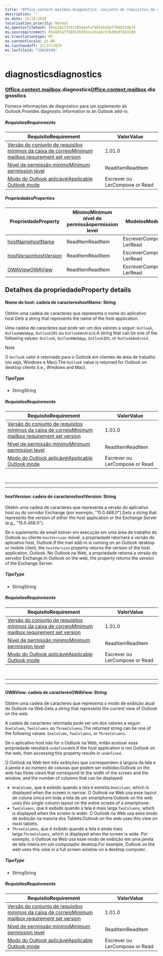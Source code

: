 ```yaml
---
title: 'Office.context.mailbox.diagnostics: conjunto de requisitos da visualização'
description: ''
ms.date: 11/25/2019
localization_priority: Normal
ms.openlocfilehash: 492e292737417854adfaf98feb2b67788933d874
ms.sourcegitcommit: 05a883a7fd89136301ce35aabc57638e9f563288
ms.translationtype: MT
ms.contentlocale: pt-BR
ms.lasthandoff: 11/27/2019
ms.locfileid: "39629199"
---
```

# <a name="diagnostics"></a><span data-ttu-id="e2d0e-102">diagnostics</span><span class="sxs-lookup"><span data-stu-id="e2d0e-102">diagnostics</span></span>

### <a name="officeofficemdcontextofficecontextmdmailboxofficecontextmailboxmddiagnostics"></a><span data-ttu-id="e2d0e-103">[Office](Office.md)[.context](Office.context.md)[.mailbox](Office.context.mailbox.md).diagnostics</span><span class="sxs-lookup"><span data-stu-id="e2d0e-103">[Office](Office.md)[.context](Office.context.md)[.mailbox](Office.context.mailbox.md).diagnostics</span></span>

<span data-ttu-id="e2d0e-104">Fornece informações de diagnóstico para um suplemento do Outlook.</span><span class="sxs-lookup"><span data-stu-id="e2d0e-104">Provides diagnostic information to an Outlook add-in.</span></span>

##### <a name="requirements"></a><span data-ttu-id="e2d0e-105">Requisitos</span><span class="sxs-lookup"><span data-stu-id="e2d0e-105">Requirements</span></span>

|<span data-ttu-id="e2d0e-106">Requisito</span><span class="sxs-lookup"><span data-stu-id="e2d0e-106">Requirement</span></span>| <span data-ttu-id="e2d0e-107">Valor</span><span class="sxs-lookup"><span data-stu-id="e2d0e-107">Value</span></span>|
|---|---|
|[<span data-ttu-id="e2d0e-108">Versão do conjunto de requisitos mínimos da caixa de correio</span><span class="sxs-lookup"><span data-stu-id="e2d0e-108">Minimum mailbox requirement set version</span></span>](/office/dev/add-ins/reference/requirement-sets/outlook-api-requirement-sets)| <span data-ttu-id="e2d0e-109">1.0</span><span class="sxs-lookup"><span data-stu-id="e2d0e-109">1.0</span></span>|
|[<span data-ttu-id="e2d0e-110">Nível de permissão mínimo</span><span class="sxs-lookup"><span data-stu-id="e2d0e-110">Minimum permission level</span></span>](/outlook/add-ins/understanding-outlook-add-in-permissions)| <span data-ttu-id="e2d0e-111">ReadItem</span><span class="sxs-lookup"><span data-stu-id="e2d0e-111">ReadItem</span></span>|
|[<span data-ttu-id="e2d0e-112">Modo do Outlook aplicável</span><span class="sxs-lookup"><span data-stu-id="e2d0e-112">Applicable Outlook mode</span></span>](/outlook/add-ins/#extension-points)| <span data-ttu-id="e2d0e-113">Escrever ou Ler</span><span class="sxs-lookup"><span data-stu-id="e2d0e-113">Compose or Read</span></span>|

##### <a name="properties"></a><span data-ttu-id="e2d0e-114">Propriedades</span><span class="sxs-lookup"><span data-stu-id="e2d0e-114">Properties</span></span>

| <span data-ttu-id="e2d0e-115">Propriedade</span><span class="sxs-lookup"><span data-stu-id="e2d0e-115">Property</span></span> | <span data-ttu-id="e2d0e-116">Mínimo</span><span class="sxs-lookup"><span data-stu-id="e2d0e-116">Minimum</span></span><br><span data-ttu-id="e2d0e-117">nível de permissão</span><span class="sxs-lookup"><span data-stu-id="e2d0e-117">permission level</span></span> | <span data-ttu-id="e2d0e-118">Modelos</span><span class="sxs-lookup"><span data-stu-id="e2d0e-118">Modes</span></span> | <span data-ttu-id="e2d0e-119">Tipo de retorno</span><span class="sxs-lookup"><span data-stu-id="e2d0e-119">Return type</span></span> | <span data-ttu-id="e2d0e-120">Mínimo</span><span class="sxs-lookup"><span data-stu-id="e2d0e-120">Minimum</span></span><br><span data-ttu-id="e2d0e-121">conjunto de requisitos</span><span class="sxs-lookup"><span data-stu-id="e2d0e-121">requirement set</span></span> |
|---|---|---|---|---|
| [<span data-ttu-id="e2d0e-122">hostName</span><span class="sxs-lookup"><span data-stu-id="e2d0e-122">hostName</span></span>](#hostname-string) | <span data-ttu-id="e2d0e-123">ReadItem</span><span class="sxs-lookup"><span data-stu-id="e2d0e-123">ReadItem</span></span> | <span data-ttu-id="e2d0e-124">Escrever</span><span class="sxs-lookup"><span data-stu-id="e2d0e-124">Compose</span></span><br><span data-ttu-id="e2d0e-125">Ler</span><span class="sxs-lookup"><span data-stu-id="e2d0e-125">Read</span></span> | <span data-ttu-id="e2d0e-126">String</span><span class="sxs-lookup"><span data-stu-id="e2d0e-126">String</span></span> | <span data-ttu-id="e2d0e-127">1.0</span><span class="sxs-lookup"><span data-stu-id="e2d0e-127">1.0</span></span> |
| [<span data-ttu-id="e2d0e-128">hostVersion</span><span class="sxs-lookup"><span data-stu-id="e2d0e-128">hostVersion</span></span>](#hostversion-string) | <span data-ttu-id="e2d0e-129">ReadItem</span><span class="sxs-lookup"><span data-stu-id="e2d0e-129">ReadItem</span></span> | <span data-ttu-id="e2d0e-130">Escrever</span><span class="sxs-lookup"><span data-stu-id="e2d0e-130">Compose</span></span><br><span data-ttu-id="e2d0e-131">Ler</span><span class="sxs-lookup"><span data-stu-id="e2d0e-131">Read</span></span> | <span data-ttu-id="e2d0e-132">String</span><span class="sxs-lookup"><span data-stu-id="e2d0e-132">String</span></span> | <span data-ttu-id="e2d0e-133">1.0</span><span class="sxs-lookup"><span data-stu-id="e2d0e-133">1.0</span></span> |
| [<span data-ttu-id="e2d0e-134">OWAView</span><span class="sxs-lookup"><span data-stu-id="e2d0e-134">OWAView</span></span>](#owaview-string) | <span data-ttu-id="e2d0e-135">ReadItem</span><span class="sxs-lookup"><span data-stu-id="e2d0e-135">ReadItem</span></span> | <span data-ttu-id="e2d0e-136">Escrever</span><span class="sxs-lookup"><span data-stu-id="e2d0e-136">Compose</span></span><br><span data-ttu-id="e2d0e-137">Ler</span><span class="sxs-lookup"><span data-stu-id="e2d0e-137">Read</span></span> | <span data-ttu-id="e2d0e-138">String</span><span class="sxs-lookup"><span data-stu-id="e2d0e-138">String</span></span> | <span data-ttu-id="e2d0e-139">1.0</span><span class="sxs-lookup"><span data-stu-id="e2d0e-139">1.0</span></span> |

## <a name="property-details"></a><span data-ttu-id="e2d0e-140">Detalhes da propriedade</span><span class="sxs-lookup"><span data-stu-id="e2d0e-140">Property details</span></span>

#### <a name="hostname-string"></a><span data-ttu-id="e2d0e-141">Nome do host: cadeia de caracteres</span><span class="sxs-lookup"><span data-stu-id="e2d0e-141">hostName: String</span></span>

<span data-ttu-id="e2d0e-142">Obtém uma cadeia de caracteres que representa o nome do aplicativo host.</span><span class="sxs-lookup"><span data-stu-id="e2d0e-142">Gets a string that represents the name of the host application.</span></span>

<span data-ttu-id="e2d0e-143">Uma cadeia de caracteres que pode ser um dos valores a seguir: `Outlook`, `OutlookWebApp`, `OutlookIOS` ou `OutlookAndroid`.</span><span class="sxs-lookup"><span data-stu-id="e2d0e-143">A string that can be one of the following values: `Outlook`, `OutlookWebApp`, `OutlookIOS`, or `OutlookAndroid`.</span></span>

> [!NOTE]
> <span data-ttu-id="e2d0e-144">O `Outlook` valor é retornado para o Outlook em clientes de área de trabalho (ou seja, Windows e Mac).</span><span class="sxs-lookup"><span data-stu-id="e2d0e-144">The `Outlook` value is returned for Outlook on desktop clients (i.e., Windows and Mac).</span></span>

##### <a name="type"></a><span data-ttu-id="e2d0e-145">Tipo</span><span class="sxs-lookup"><span data-stu-id="e2d0e-145">Type</span></span>

*   <span data-ttu-id="e2d0e-146">String</span><span class="sxs-lookup"><span data-stu-id="e2d0e-146">String</span></span>

##### <a name="requirements"></a><span data-ttu-id="e2d0e-147">Requisitos</span><span class="sxs-lookup"><span data-stu-id="e2d0e-147">Requirements</span></span>

|<span data-ttu-id="e2d0e-148">Requisito</span><span class="sxs-lookup"><span data-stu-id="e2d0e-148">Requirement</span></span>| <span data-ttu-id="e2d0e-149">Valor</span><span class="sxs-lookup"><span data-stu-id="e2d0e-149">Value</span></span>|
|---|---|
|[<span data-ttu-id="e2d0e-150">Versão do conjunto de requisitos mínimos da caixa de correio</span><span class="sxs-lookup"><span data-stu-id="e2d0e-150">Minimum mailbox requirement set version</span></span>](/office/dev/add-ins/reference/requirement-sets/outlook-api-requirement-sets)| <span data-ttu-id="e2d0e-151">1.0</span><span class="sxs-lookup"><span data-stu-id="e2d0e-151">1.0</span></span>|
|[<span data-ttu-id="e2d0e-152">Nível de permissão mínimo</span><span class="sxs-lookup"><span data-stu-id="e2d0e-152">Minimum permission level</span></span>](/outlook/add-ins/understanding-outlook-add-in-permissions)| <span data-ttu-id="e2d0e-153">ReadItem</span><span class="sxs-lookup"><span data-stu-id="e2d0e-153">ReadItem</span></span>|
|[<span data-ttu-id="e2d0e-154">Modo do Outlook aplicável</span><span class="sxs-lookup"><span data-stu-id="e2d0e-154">Applicable Outlook mode</span></span>](/outlook/add-ins/#extension-points)| <span data-ttu-id="e2d0e-155">Escrever ou Ler</span><span class="sxs-lookup"><span data-stu-id="e2d0e-155">Compose or Read</span></span>|

<br>

---
---

#### <a name="hostversion-string"></a><span data-ttu-id="e2d0e-156">hostVersion: cadeia de caracteres</span><span class="sxs-lookup"><span data-stu-id="e2d0e-156">hostVersion: String</span></span>

<span data-ttu-id="e2d0e-157">Obtém uma cadeia de caracteres que representa a versão do aplicativo host ou do servidor Exchange (por exemplo, "15.0.468.0").</span><span class="sxs-lookup"><span data-stu-id="e2d0e-157">Gets a string that represents the version of either the host application or the Exchange Server (e.g., "15.0.468.0").</span></span>

<span data-ttu-id="e2d0e-158">Se o suplemento de email estiver em execução em uma área de trabalho do Outlook ou cliente `hostVersion` móvel, a propriedade retornará a versão do aplicativo host, Outlook.</span><span class="sxs-lookup"><span data-stu-id="e2d0e-158">If the mail add-in is running on an Outlook desktop or mobile client, the `hostVersion` property returns the version of the host application, Outlook.</span></span> <span data-ttu-id="e2d0e-159">No Outlook na Web, a propriedade retorna a versão do servidor Exchange.</span><span class="sxs-lookup"><span data-stu-id="e2d0e-159">In Outlook on the web, the property returns the version of the Exchange Server.</span></span>

##### <a name="type"></a><span data-ttu-id="e2d0e-160">Tipo</span><span class="sxs-lookup"><span data-stu-id="e2d0e-160">Type</span></span>

*   <span data-ttu-id="e2d0e-161">String</span><span class="sxs-lookup"><span data-stu-id="e2d0e-161">String</span></span>

##### <a name="requirements"></a><span data-ttu-id="e2d0e-162">Requisitos</span><span class="sxs-lookup"><span data-stu-id="e2d0e-162">Requirements</span></span>

|<span data-ttu-id="e2d0e-163">Requisito</span><span class="sxs-lookup"><span data-stu-id="e2d0e-163">Requirement</span></span>| <span data-ttu-id="e2d0e-164">Valor</span><span class="sxs-lookup"><span data-stu-id="e2d0e-164">Value</span></span>|
|---|---|
|[<span data-ttu-id="e2d0e-165">Versão do conjunto de requisitos mínimos da caixa de correio</span><span class="sxs-lookup"><span data-stu-id="e2d0e-165">Minimum mailbox requirement set version</span></span>](/office/dev/add-ins/reference/requirement-sets/outlook-api-requirement-sets)| <span data-ttu-id="e2d0e-166">1.0</span><span class="sxs-lookup"><span data-stu-id="e2d0e-166">1.0</span></span>|
|[<span data-ttu-id="e2d0e-167">Nível de permissão mínimo</span><span class="sxs-lookup"><span data-stu-id="e2d0e-167">Minimum permission level</span></span>](/outlook/add-ins/understanding-outlook-add-in-permissions)| <span data-ttu-id="e2d0e-168">ReadItem</span><span class="sxs-lookup"><span data-stu-id="e2d0e-168">ReadItem</span></span>|
|[<span data-ttu-id="e2d0e-169">Modo do Outlook aplicável</span><span class="sxs-lookup"><span data-stu-id="e2d0e-169">Applicable Outlook mode</span></span>](/outlook/add-ins/#extension-points)| <span data-ttu-id="e2d0e-170">Escrever ou Ler</span><span class="sxs-lookup"><span data-stu-id="e2d0e-170">Compose or Read</span></span>|

<br>

---
---

#### <a name="owaview-string"></a><span data-ttu-id="e2d0e-171">OWAView: cadeia de caracteres</span><span class="sxs-lookup"><span data-stu-id="e2d0e-171">OWAView: String</span></span>

<span data-ttu-id="e2d0e-172">Obtém uma cadeia de caracteres que representa o modo de exibição atual do Outlook na Web.</span><span class="sxs-lookup"><span data-stu-id="e2d0e-172">Gets a string that represents the current view of Outlook on the web.</span></span>

<span data-ttu-id="e2d0e-173">A cadeia de caracteres retornada pode ser um dos valores a seguir: `OneColumn`, `TwoColumns` ou `ThreeColumns`.</span><span class="sxs-lookup"><span data-stu-id="e2d0e-173">The returned string can be one of the following values: `OneColumn`, `TwoColumns`, or `ThreeColumns`.</span></span>

<span data-ttu-id="e2d0e-174">Se o aplicativo host não for o Outlook na Web, então acessar essa propriedade resultará `undefined`em.</span><span class="sxs-lookup"><span data-stu-id="e2d0e-174">If the host application is not Outlook on the web, then accessing this property results in `undefined`.</span></span>

<span data-ttu-id="e2d0e-175">O Outlook na Web tem três exibições que correspondem à largura da tela e à janela e ao número de colunas que podem ser exibidas:</span><span class="sxs-lookup"><span data-stu-id="e2d0e-175">Outlook on the web has three views that correspond to the width of the screen and the window, and the number of columns that can be displayed:</span></span>

*   <span data-ttu-id="e2d0e-176">`OneColumn`, que é exibido quando a tela é estreita.</span><span class="sxs-lookup"><span data-stu-id="e2d0e-176">`OneColumn`, which is displayed when the screen is narrow.</span></span> <span data-ttu-id="e2d0e-177">O Outlook na Web usa esse layout de coluna única em toda a tela de um smartphone.</span><span class="sxs-lookup"><span data-stu-id="e2d0e-177">Outlook on the web uses this single-column layout on the entire screen of a smartphone.</span></span>
*   <span data-ttu-id="e2d0e-178">`TwoColumns`, que é exibido quando a tela é mais larga.</span><span class="sxs-lookup"><span data-stu-id="e2d0e-178">`TwoColumns`, which is displayed when the screen is wider.</span></span> <span data-ttu-id="e2d0e-179">O Outlook na Web usa esse modo de exibição na maioria dos Tablets.</span><span class="sxs-lookup"><span data-stu-id="e2d0e-179">Outlook on the web uses this view on most tablets.</span></span>
*   <span data-ttu-id="e2d0e-180">`ThreeColumns`, que é exibido quando a tela é ainda mais larga.</span><span class="sxs-lookup"><span data-stu-id="e2d0e-180">`ThreeColumns`, which is displayed when the screen is wide.</span></span> <span data-ttu-id="e2d0e-181">Por exemplo, o Outlook na Web usa esse modo de exibição em uma janela de tela inteira em um computador desktop.</span><span class="sxs-lookup"><span data-stu-id="e2d0e-181">For example, Outlook on the web uses this view in a full screen window on a desktop computer.</span></span>

##### <a name="type"></a><span data-ttu-id="e2d0e-182">Tipo</span><span class="sxs-lookup"><span data-stu-id="e2d0e-182">Type</span></span>

*   <span data-ttu-id="e2d0e-183">String</span><span class="sxs-lookup"><span data-stu-id="e2d0e-183">String</span></span>

##### <a name="requirements"></a><span data-ttu-id="e2d0e-184">Requisitos</span><span class="sxs-lookup"><span data-stu-id="e2d0e-184">Requirements</span></span>

|<span data-ttu-id="e2d0e-185">Requisito</span><span class="sxs-lookup"><span data-stu-id="e2d0e-185">Requirement</span></span>| <span data-ttu-id="e2d0e-186">Valor</span><span class="sxs-lookup"><span data-stu-id="e2d0e-186">Value</span></span>|
|---|---|
|[<span data-ttu-id="e2d0e-187">Versão do conjunto de requisitos mínimos da caixa de correio</span><span class="sxs-lookup"><span data-stu-id="e2d0e-187">Minimum mailbox requirement set version</span></span>](/office/dev/add-ins/reference/requirement-sets/outlook-api-requirement-sets)| <span data-ttu-id="e2d0e-188">1.0</span><span class="sxs-lookup"><span data-stu-id="e2d0e-188">1.0</span></span>|
|[<span data-ttu-id="e2d0e-189">Nível de permissão mínimo</span><span class="sxs-lookup"><span data-stu-id="e2d0e-189">Minimum permission level</span></span>](/outlook/add-ins/understanding-outlook-add-in-permissions)| <span data-ttu-id="e2d0e-190">ReadItem</span><span class="sxs-lookup"><span data-stu-id="e2d0e-190">ReadItem</span></span>|
|[<span data-ttu-id="e2d0e-191">Modo do Outlook aplicável</span><span class="sxs-lookup"><span data-stu-id="e2d0e-191">Applicable Outlook mode</span></span>](/outlook/add-ins/#extension-points)| <span data-ttu-id="e2d0e-192">Escrever ou Ler</span><span class="sxs-lookup"><span data-stu-id="e2d0e-192">Compose or Read</span></span>|
